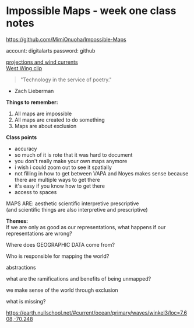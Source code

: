 # Impossible Maps - week one class notes 

https://github.com/MimiOnuoha/Impossible-Maps

account: digitalarts
password: github

[projections and wind currents](https://earth.nullschool.net/#current/ocean/primary/waves/winkel3/loc=7.608,-70.248)  
[West Wing clip](https://www.youtube.com/watch?v=eLqC3FNNOaI)


>"Technology in the service of poetry." 
- Zach Lieberman


**Things to remember:** 

1. All maps are impossible 
2. All maps are created to do something 
3. Maps are about exclusion



**Class points** 

- accuracy
- so much of it is rote that it was hard to document 
- you don't really make your own maps anymore
- i wish i could zoom out to see it spatially
- not filling in how to get between VAPA and Noyes makes sense because there are multiple ways to get there  
- it's easy if you know how to get there 
- access to spaces 


MAPS ARE: 
aesthetic scientific interpretive prescriptive </br>
(and scientific things are also interpretive and prescriptive)


**Themes:**   
If we are only as good as our representations, what happens if our representations are wrong? 

Where does GEOGRAPHIC DATA come from?

Who is responsible for mapping the world? 

abstractions 

what are the ramifications and benefits of being unmapped? 

we make sense of the world through exclusion 

what is missing? 






https://earth.nullschool.net/#current/ocean/primary/waves/winkel3/loc=7.608,-70.248
